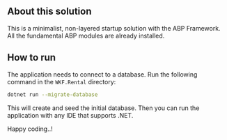 ## About this solution

This is a minimalist, non-layered startup solution with the ABP Framework. All the fundamental ABP modules are already installed.

## How to run

The application needs to connect to a database. Run the following command in the `WKF.Rental` directory:

````bash
dotnet run --migrate-database
````

This will create and seed the initial database. Then you can run the application with any IDE that supports .NET.

Happy coding..!



